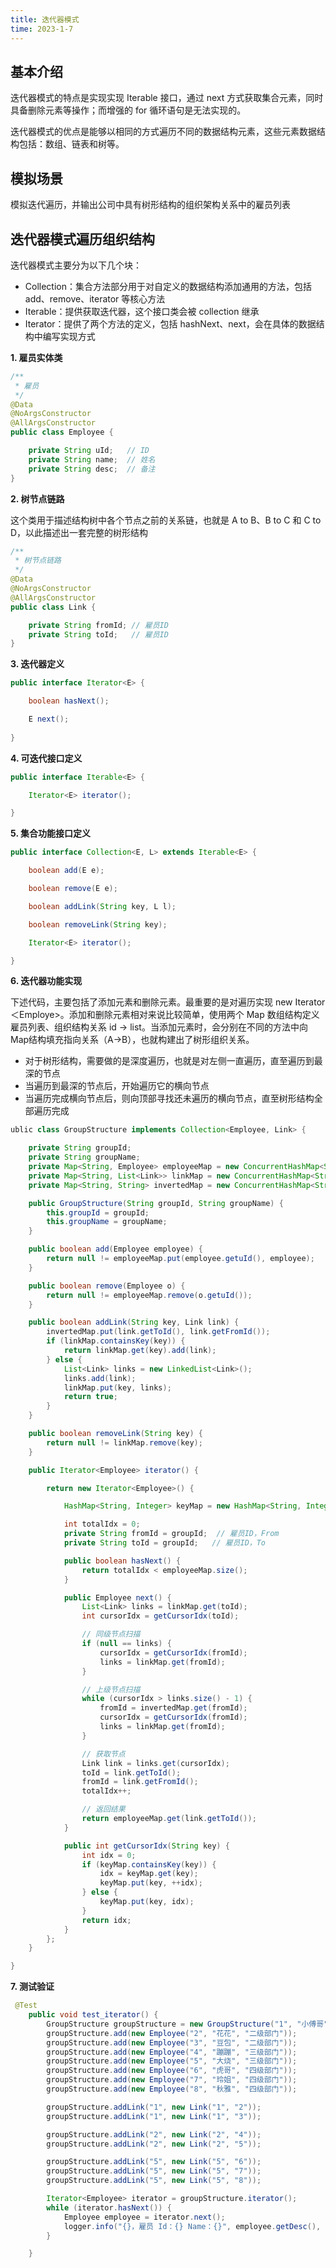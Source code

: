 ```yaml
---
title: 迭代器模式
time: 2023-1-7
---
```


## 基本介绍

迭代器模式的特点是实现实现 Iterable 接口，通过 next 方式获取集合元素，同时具备删除元素等操作；而增强的 for 循环语句是无法实现的。

迭代器模式的优点是能够以相同的方式遍历不同的数据结构元素，这些元素数据结构包括：数组、链表和树等。

## 模拟场景

模拟迭代遍历，并输出公司中具有树形结构的组织架构关系中的雇员列表

## 迭代器模式遍历组织结构

迭代器模式主要分为以下几个块：

- Collection：集合方法部分用于对自定义的数据结构添加通用的方法，包括 add、remove、iterator 等核心方法
- Iterable：提供获取迭代器，这个接口类会被 collection 继承
- Iterator：提供了两个方法的定义，包括 hashNext、next，会在具体的数据结构中编写实现方式

**1. 雇员实体类**

~~~ java
/**
 * 雇员
 */
@Data
@NoArgsConstructor
@AllArgsConstructor
public class Employee {

    private String uId;   // ID
    private String name;  // 姓名
    private String desc;  // 备注
}
~~~



**2. 树节点链路**

这个类用于描述结构树中各个节点之前的关系链，也就是 A to B、B to C 和 C to D，以此描述出一套完整的树形结构

~~~ java
/**
 * 树节点链路
 */
@Data
@NoArgsConstructor
@AllArgsConstructor
public class Link {

    private String fromId; // 雇员ID
    private String toId;   // 雇员ID    
}
~~~



**3. 迭代器定义**

~~~ java
public interface Iterator<E> {

    boolean hasNext();

    E next();
    
}
~~~



**4. 可迭代接口定义**

~~~~ java
public interface Iterable<E> {

    Iterator<E> iterator();

}
~~~~



**5. 集合功能接口定义**

~~~ java
public interface Collection<E, L> extends Iterable<E> {

    boolean add(E e);

    boolean remove(E e);

    boolean addLink(String key, L l);

    boolean removeLink(String key);

    Iterator<E> iterator();

}
~~~



**6. 迭代器功能实现**

下述代码，主要包括了添加元素和删除元素。最重要的是对遍历实现 new Iterator＜Employe>。添加和删除元素相对来说比较简单，使用两个 Map 数组结构定义雇员列表、组织结构关系 id -> list。当添加元素时，会分别在不同的方法中向 Map结构填充指向关系（A->B），也就构建出了树形组织关系。

-  对于树形结构，需要做的是深度遍历，也就是对左侧一直遍历，直至遍历到最深的节点
- 当遍历到最深的节点后，开始遍历它的横向节点
- 当遍历完成横向节点后，则向顶部寻找还未遍历的横向节点，直至树形结构全部遍历完成

~~~ java
ublic class GroupStructure implements Collection<Employee, Link> {

    private String groupId;                                                 // 组织ID，也是一个组织链的头部ID
    private String groupName;                                               // 组织名称
    private Map<String, Employee> employeeMap = new ConcurrentHashMap<String, Employee>();  // 雇员列表
    private Map<String, List<Link>> linkMap = new ConcurrentHashMap<String, List<Link>>();  // 组织架构关系；id->list
    private Map<String, String> invertedMap = new ConcurrentHashMap<String, String>();       // 反向关系链

    public GroupStructure(String groupId, String groupName) {
        this.groupId = groupId;
        this.groupName = groupName;
    }

    public boolean add(Employee employee) {
        return null != employeeMap.put(employee.getuId(), employee);
    }

    public boolean remove(Employee o) {
        return null != employeeMap.remove(o.getuId());
    }

    public boolean addLink(String key, Link link) {
        invertedMap.put(link.getToId(), link.getFromId());
        if (linkMap.containsKey(key)) {
            return linkMap.get(key).add(link);
        } else {
            List<Link> links = new LinkedList<Link>();
            links.add(link);
            linkMap.put(key, links);
            return true;
        }
    }

    public boolean removeLink(String key) {
        return null != linkMap.remove(key);
    }

    public Iterator<Employee> iterator() {

        return new Iterator<Employee>() {

            HashMap<String, Integer> keyMap = new HashMap<String, Integer>();

            int totalIdx = 0;
            private String fromId = groupId;  // 雇员ID，From
            private String toId = groupId;   // 雇员ID，To

            public boolean hasNext() {
                return totalIdx < employeeMap.size();
            }

            public Employee next() {
                List<Link> links = linkMap.get(toId);
                int cursorIdx = getCursorIdx(toId);

                // 同级节点扫描
                if (null == links) {
                    cursorIdx = getCursorIdx(fromId);
                    links = linkMap.get(fromId);
                }

                // 上级节点扫描
                while (cursorIdx > links.size() - 1) {
                    fromId = invertedMap.get(fromId);
                    cursorIdx = getCursorIdx(fromId);
                    links = linkMap.get(fromId);
                }

                // 获取节点
                Link link = links.get(cursorIdx);
                toId = link.getToId();
                fromId = link.getFromId();
                totalIdx++;

                // 返回结果
                return employeeMap.get(link.getToId());
            }

            public int getCursorIdx(String key) {
                int idx = 0;
                if (keyMap.containsKey(key)) {
                    idx = keyMap.get(key);
                    keyMap.put(key, ++idx);
                } else {
                    keyMap.put(key, idx);
                }
                return idx;
            }
        };
    }

}
~~~



**7. 测试验证**

~~~ java
 @Test
    public void test_iterator() {
        GroupStructure groupStructure = new GroupStructure("1", "小傅哥");
        groupStructure.add(new Employee("2", "花花", "二级部门"));
        groupStructure.add(new Employee("3", "豆包", "二级部门"));
        groupStructure.add(new Employee("4", "蹦蹦", "三级部门"));
        groupStructure.add(new Employee("5", "大烧", "三级部门"));
        groupStructure.add(new Employee("6", "虎哥", "四级部门"));
        groupStructure.add(new Employee("7", "玲姐", "四级部门"));
        groupStructure.add(new Employee("8", "秋雅", "四级部门"));

        groupStructure.addLink("1", new Link("1", "2"));
        groupStructure.addLink("1", new Link("1", "3"));

        groupStructure.addLink("2", new Link("2", "4"));
        groupStructure.addLink("2", new Link("2", "5"));

        groupStructure.addLink("5", new Link("5", "6"));
        groupStructure.addLink("5", new Link("5", "7"));
        groupStructure.addLink("5", new Link("5", "8"));

        Iterator<Employee> iterator = groupStructure.iterator();
        while (iterator.hasNext()) {
            Employee employee = iterator.next();
            logger.info("{}，雇员 Id：{} Name：{}", employee.getDesc(), employee.getuId(), employee.getName());
        }

    }
~~~

